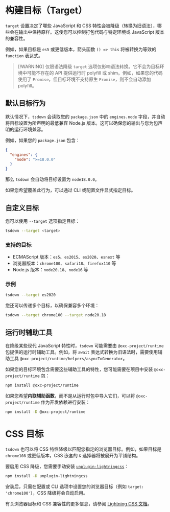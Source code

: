 # 构建目标（Target）

`target` 设置决定了哪些 JavaScript 和 CSS 特性会被降级（转换为旧语法），哪些会在输出中保持原样。这使您可以控制打包代码与特定环境或 JavaScript 版本的兼容性。

例如，如果目标是 `es5` 或更低版本，箭头函数 `() => this` 将被转换为等效的 `function` 表达式。

> [!WARNING] 仅限语法降级
> `target` 选项仅影响语法转换。它不会为目标环境中可能不存在的 API 提供运行时 polyfill 或 shim。例如，如果您的代码使用了 `Promise`，但目标环境不支持原生 `Promise`，则不会自动添加 polyfill。

## 默认目标行为

默认情况下，`tsdown` 会读取您的 `package.json` 中的 `engines.node` 字段，并自动将目标设置为所声明的最低兼容 Node.js 版本。这可以确保您的输出与您为包声明的运行环境兼容。

例如，如果您的 `package.json` 包含：

```json
{
  "engines": {
    "node": ">=18.0.0"
  }
}
```

那么 `tsdown` 会自动将目标设置为 `node18.0.0`。

如果您希望覆盖此行为，可以通过 CLI 或配置文件显式指定目标。

## 自定义目标

您可以使用 `--target` 选项指定目标：

```bash
tsdown --target <target>
```

### 支持的目标

- ECMAScript 版本：`es5`、`es2015`、`es2020`、`esnext` 等
- 浏览器版本：`chrome100`、`safari18`、`firefox110` 等
- Node.js 版本：`node20.18`、`node16` 等

### 示例

```bash
tsdown --target es2020
```

您还可以传递多个目标，以确保兼容多个环境：

```bash
tsdown --target chrome100 --target node20.18
```

## 运行时辅助工具

在降级某些现代 JavaScript 特性时，`tsdown` 可能需要由 `@oxc-project/runtime` 包提供的运行时辅助工具。例如，将 `await` 表达式转换为旧语法时，需要使用辅助工具 `@oxc-project/runtime/helpers/asyncToGenerator`。

如果您的目标环境包含需要这些辅助工具的特性，您可能需要在项目中安装 `@oxc-project/runtime` 包：

```bash
npm install @oxc-project/runtime
```

如果您希望**内联辅助函数**，而不是从运行时包中导入它们，可以将 `@oxc-project/runtime` 作为开发依赖进行安装：

```bash
npm install -D @oxc-project/runtime
```

# CSS 目标

`tsdown` 也可以将 CSS 特性降级以匹配您指定的浏览器目标。例如，如果目标是 `chrome108` 或更低版本，CSS 嵌套的 `&` 选择器将被展开为平铺结构。

要启用 CSS 降级，您需要手动安装 [`unplugin-lightningcss`](https://github.com/unplugin/unplugin-lightningcss)：

```bash
npm install -D unplugin-lightningcss
```

安装后，只需在配置或 CLI 选项中设置您的浏览器目标（例如 `target: 'chrome100'`），CSS 降级将会自动启用。

有关浏览器目标和 CSS 兼容性的更多信息，请参阅 [Lightning CSS 文档](https://lightningcss.dev/)。
